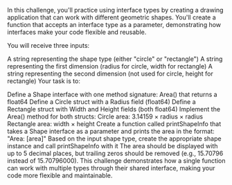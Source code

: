 In this challenge, you'll practice using interface types by creating a drawing application that can work with different geometric shapes. You'll create a function that accepts an interface type as a parameter, demonstrating how interfaces make your code flexible and reusable.

You will receive three inputs:

A string representing the shape type (either "circle" or "rectangle")
A string representing the first dimension (radius for circle, width for rectangle)
A string representing the second dimension (not used for circle, height for rectangle)
Your task is to:

Define a Shape interface with one method signature: Area() that returns a float64
Define a Circle struct with a Radius field (float64)
Define a Rectangle struct with Width and Height fields (both float64)
Implement the Area() method for both structs:
Circle area: 3.14159 × radius × radius
Rectangle area: width × height
Create a function called printShapeInfo that takes a Shape interface as a parameter and prints the area in the format: "Area: [area]"
Based on the input shape type, create the appropriate shape instance and call printShapeInfo with it
The area should be displayed with up to 5 decimal places, but trailing zeros should be removed (e.g., 15.70796 instead of 15.70796000). This challenge demonstrates how a single function can work with multiple types through their shared interface, making your code more flexible and maintainable.
